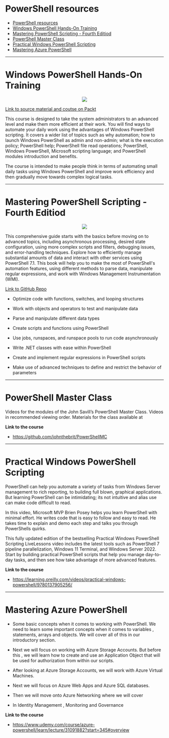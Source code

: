 
# PowerShell resources

<!-- TOC -->

- [PowerShell resources](#powershell-resources)
- [Windows PowerShell Hands-On Training](#windows-powershell-hands-on-training)
- [Mastering PowerShell Scripting - Fourth Editiod](#mastering-powershell-scripting---fourth-editiod)
- [PowerShell Master Class](#powershell-master-class)
- [Practical Windows PowerShell Scripting](#practical-windows-powershell-scripting)
- [Mastering Azure PowerShell](#mastering-azure-powershell)

<!-- /TOC -->

-----


# Windows PowerShell Hands-On Training

<p align="center">
  <img src="https://static.packt-cdn.com/products/9781803245935/cover/smaller" />
</p>

[Link to source material and coutse on Packt](https://subscription.packtpub.com/video/cloud_and_networking/9781803245935/p2/video2_2/beginning-with-simple-commands-and-powershell-alias)

This course is designed to take the system administrators to an advanced level and make them more efficient at their work. You will find ways to automate your daily work using the advantages of Windows PowerShell scripting. It covers a wider list of topics such as why automation; how to launch Windows PowerShell as admin and non-admin; what is the execution policy; PowerShell help; PowerShell file read operations; PowerShell, Windows PowerShell, Microsoft scripting language; and PowerShell modules introduction and benefits.

The course is intended to make people think in terms of automating small daily tasks using Windows PowerShell and improve work efficiency and then gradually move towards complex logical tasks.



---------------------------

#  Mastering PowerShell Scripting - Fourth Editiod


<p align="center">
  <img src="https://static.packt-cdn.com/products/9781800206540/cover/smaller" />
</p>

This comprehensive guide starts with the basics before moving on to advanced topics, including asynchronous processing, desired state configuration, using more complex scripts and filters, debugging issues, and error-handling techniques. Explore how to efficiently manage substantial amounts of data and interact with other services using PowerShell 7.1. This book will help you to make the most of PowerShell's automation features, using different methods to parse data, manipulate regular expressions, and work with Windows Management Instrumentation (WMI).

[Link to GitHub Repo](https://github.com/PacktPublishing/Mastering-Windows-PowerShell-Scripting-Fourth-Edition)


* Optimize code with functions, switches, and looping structures

* Work with objects and operators to test and manipulate data

* Parse and manipulate different data types

* Create scripts and functions using PowerShell

* Use jobs, runspaces, and runspace pools to run code asynchronously

* Write .NET classes with ease within PowerShell

* Create and implement regular expressions in PowerShell scripts

* Make use of advanced techniques to define and restrict the behavior of parameters


-----


# PowerShell Master Class

Videos for the modules of the John Savill’s PowerShell Master Class. Videos in recommended viewing order. Materials for the class available at

**Link to the course**

- https://github.com/johnthebrit/PowerShellMC

---

# Practical Windows PowerShell Scripting

PowerShell can help you automate a variety of tasks from Windows Server management to rich reporting, to building full blown, graphical applications. But learning PowerShell can be intimidating; its not intuitive and alias use can make code difficult to read.

In this video, Microsoft MVP Brien Posey helps you learn PowerShell with minimal effort. He writes code that is easy to follow and easy to read. He takes time to explain and demo each step and talks you through PowerShells quirks.

This fully updated edition of the bestselling Practical Windows PowerShell Scripting LiveLessons video includes the latest tools such as PowerShell 7 pipeline parallelization, Windows 11 Terminal, and Windows Server 2022. Start by building practical PowerShell scripts that help you manage day-to-day tasks, and then see how take advantage of more advanced features.

**Link to the course**

  - https://learning.oreilly.com/videos/practical-windows-powershell/9780137905256/


---

# Mastering Azure PowerShell

- Some basic concepts when it comes to working with PowerShell. We need to learn some important concepts when it comes to variables , statements, arrays and objects. We will cover all of this in our introductory section.

- Next we will focus on working with Azure Storage Accounts. But before this , we will learn how to create and use an Application Object that will be used for authorization from within our scripts.

- After looking at Azure Storage Accounts, we will work with Azure Virtual Machines.

- Next we will focus on Azure Web Apps and Azure SQL databases.

- Then we will move onto Azure Networking where we will cover

- In Identity Management , Monitoring and Governance

**Link to the course**
  - https://www.udemy.com/course/azure-powershell/learn/lecture/31091882?start=345#overview





